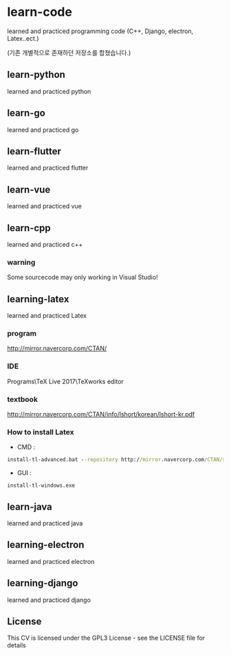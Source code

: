 # learn-code
learned and practiced programming code (C++, Django, electron, Latex..ect.) 

(기존 개별적으로 존재하던 저장소를 합쳤습니다.)

## learn-python
learned and practiced python

## learn-go
learned and practiced go

## learn-flutter
learned and practiced flutter

## learn-vue
learned and practiced vue

## learn-cpp
learned and practiced c++

### warning
Some sourcecode may only working in Visual Studio!

## learning-latex
learned and practiced Latex

### program

http://mirror.navercorp.com/CTAN/

### IDE

Programs\TeX Live 2017\TeXworks editor

### textbook

http://mirror.navercorp.com/CTAN/info/lshort/korean/lshort-kr.pdf

### How to install Latex

* CMD : 
```cmd
install-tl-advanced.bat --repository http://mirror.navercorp.com/CTAN/systems/texlive/tlnet/
```

* GUI : 
```
install-tl-windows.exe
```

## learn-java
learned and practiced java

## learning-electron
learned and practiced electron

## learning-django
learned and practiced django

## License
This CV is licensed under the GPL3 License - see the LICENSE file for details

